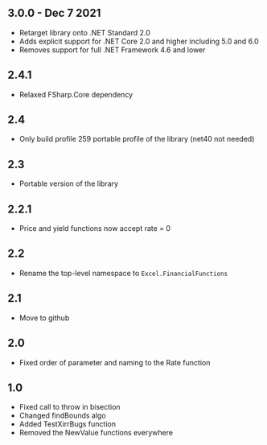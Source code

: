 ## 3.0.0 - Dec 7 2021
* Retarget library onto .NET Standard 2.0
* Adds explicit support for .NET Core 2.0 and higher including 5.0 and 6.0
* Removes support for full .NET Framework 4.6 and lower

## 2.4.1
* Relaxed FSharp.Core dependency

## 2.4
* Only build profile 259 portable profile of the library (net40 not needed)

## 2.3
* Portable version of the library

## 2.2.1
* Price and yield functions now accept rate = 0

## 2.2
* Rename the top-level namespace to `Excel.FinancialFunctions`

## 2.1
* Move to github

## 2.0
* Fixed order of parameter and naming to the Rate function

## 1.0
* Fixed call to throw in bisection
* Changed findBounds algo
* Added TestXirrBugs function
* Removed the NewValue functions everywhere


